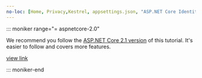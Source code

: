 ```yaml
---
no-loc: [Home, Privacy,Kestrel, appsettings.json, "ASP.NET Core Identity", cookie, Cookie, Blazor, "Blazor Server", "Blazor WebAssembly", "Identity", "Let's Encrypt", Razor, SignalR]
---
```

::: moniker range="= aspnetcore-2.0"

We recommend you follow the [ASP.NET Core 2.1 version](xref:razor-pages-start?view=aspnetcore-2.1) of this tutorial. It's easier to follow and covers more features.

 [view link](?view=aspnetcore-2.1)

::: moniker-end
